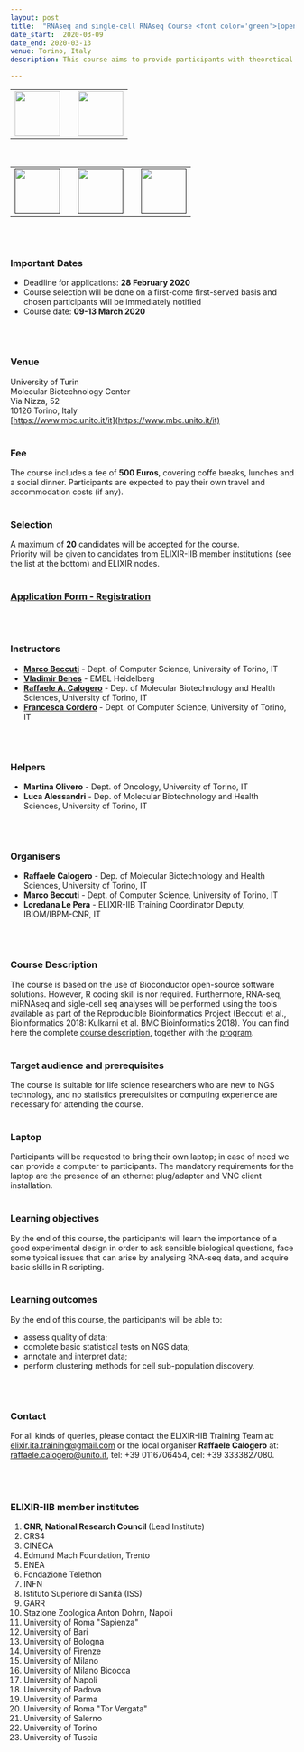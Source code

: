 ```yaml
---
layout: post
title:  "RNAseq and single-cell RNAseq Course <font color='green'>[open]</font>"
date_start:  2020-03-09 
date_end: 2020-03-13   
venue: Torino, Italy
description: This course aims to provide participants with theoretical and practical knowledge on how to perform bioinformatic analyses of RNA-seq data using Bioconductor and other open-source software tools. A specific module will briefly describe the single-cell RNA-seq workflow, highlighting differences existing between bulk RNA-seq and single-cell sequencing. The course is suitable for life science researchers who are new to NGS technology, and no statistics prerequisites or computing experience are necessary for attending the course. 

---
```


<table border="0" width="600">
<tr>
	<td><a href="https://elixir-iib-training.github.io/website/"><img src="../../../img/logo_iib.png" height="80"></a>
	</td>
	<td weight="20"></td>
	<td><a href="https://www.unito.it/"><img src="../../../img/Logo_unito.png" height="80"></a></td>
	</tr>
	</table>
<br>
<table border="0" width="600">
<tr>
<td><a href=""><img src="../../../img/Logo_B_and_Gu.jpg" height="80" weight="120"></a></td>
<td weight="70"></td>
<td><a href=""><img src="../../../img/Logo_Bx2M.jpg" height="80" weight="120"></a></td>
<td weight="70"></td>
<td><a href=""><img src="../../../img/Logo_illumina.jpg" height="80" weight="120"></a></td>
</tr>
</table>
<br>
<br>

### Important Dates 
- Deadline for applications: **28 February 2020**
- Course selection will be done on a first-come first-served basis and chosen participants will be immediately notified
- Course date: **09-13 March 2020**
<br>
<br>

### Venue
University of Turin<br>
Molecular Biotechnology Center<br>
Via Nizza, 52<br> 
10126 Torino, Italy<br>
[https://www.mbc.unito.it/it](https://www.mbc.unito.it/it)
<br>
<br>

### Fee 
The course includes a fee of **500 Euros**, covering coffe breaks, lunches and a social dinner. Participants are expected to pay their own travel and accommodation costs (if any).
<br>
<br>

### Selection
A maximum of **20** candidates will be accepted for the course.<br>
Priority will be given to candidates from ELIXIR-IIB member institutions (see the list at the bottom) and ELIXIR nodes.
<br>
<br>

### [Application Form - Registration](https://docs.google.com/forms/d/e/1FAIpQLSfdyKaHvDYWShHxJ9oJhXc4Tk8OFWlBmtHEj3kitBADWoX-iw/viewform?vc=0&c=0&w=1)
<br>
<br>


### Instructors
- [**Marco Beccuti**](https://elixir-iib-training.github.io/website/instructors/marco_beccuti.html) - Dept. of Computer Science, University of Torino, IT
- [**Vladimir Benes**](https://www.embl.de/services/core_facilities/genecore/members/index.php?s_personId=CP-60003318) - EMBL Heidelberg
- [**Raffaele A. Calogero**](https://elixir-iib-training.github.io/website/instructors/raffaele_calogero.html) - Dep. of Molecular Biotechnology and Health Sciences, University of Torino, IT
- [**Francesca Cordero**]() - Dept. of Computer Science, University of Torino, IT
<br>
<br>

### Helpers
- **Martina Olivero** - Dept. of Oncology, University of Torino, IT
- **Luca Alessandri** - Dep. of Molecular Biotechnology and Health Sciences, University of Torino, IT
<br>
<br>

### Organisers
- **Raffaele Calogero** - Dep. of Molecular Biotechnology and Health Sciences, University of Torino, IT 
- **Marco Beccuti** - Dept. of Computer Science, University of Torino, IT
- **Loredana Le Pera** - ELIXIR-IIB Training Coordinator Deputy, IBIOM/IBPM-CNR, IT
<br>
<br>


### Course Description
The course is based on the use of Bioconductor open-source software solutions. However, R coding skill is nor required. Furthermore, RNA-seq, miRNAseq and sigle-cell seq analyses will be performed using the tools available as part of the Reproducible Bioinformatics Project (Beccuti et al., Bioinformatics 2018: Kulkarni et al. BMC Bioinformatics 2018).
You can find here the complete [course description](https://github.com/kendomaniac/UNITORNASEQ/blob/master/booklet.pdf), together with the [program](https://github.com/kendomaniac/UNITORNASEQ/blob/master/program.pdf). 
<br>
<br>


### Target audience and prerequisites
The course is suitable for life science researchers who are new to NGS technology, and no statistics prerequisites or computing experience are necessary for attending the course.
<br>
<br>

### Laptop
Participants will be requested to bring their own laptop; in case of need we can provide a computer to participants.
The mandatory requirements for the laptop are the presence of an ethernet plug/adapter and VNC client installation.
<br>
<br>

### Learning objectives
By the end of this course, the participants will learn the importance of a good experimental design in order to ask sensible biological questions, face some typical issues that can arise by analysing RNA-seq data, and acquire basic skills in R scripting.
<br>
<br>

### Learning outcomes
By the end of this course, the participants will be able to:
- assess quality of data;
- complete basic statistical tests on NGS data;
- annotate and interpret data;
- perform clustering methods for cell sub-population discovery.
<br>
<br>


### Contact
For all kinds of queries, please contact the ELIXIR-IIB Training Team at:  <elixir.ita.training@gmail.com> or the local organiser **Raffaele Calogero** at: <raffaele.calogero@unito.it>, tel: +39 0116706454, cel: +39 3333827080.<br>
<br>
<br>
<br>




<h3>ELIXIR-IIB member institutes</h3>
<ol>
   <li> <b>CNR, National Research Council </b> (Lead Institute)</li>
   <li> CRS4</li>
   <li> CINECA</li>
   <li> Edmund Mach Foundation, Trento</li>
   <li> ENEA</li>
   <li> Fondazione Telethon</li> 
   <li> INFN</li>
   <li> Istituto Superiore di Sanità (ISS)</li> 
   <li> GARR</li>
   <li> Stazione Zoologica Anton Dohrn, Napoli</li>
   <li> University of Roma "Sapienza"</li>
   <li> University of Bari</li>
   <li> University of Bologna</li>
   <li> University of Firenze</li>
   <li> University of Milano</li>
   <li> University of Milano Bicocca</li>
   <li> University of Napoli</li>
   <li> University of Padova</li>
   <li> University of Parma</li>
   <li> University of Roma "Tor Vergata"</li>
   <li> University of Salerno</li>
   <li> University of Torino</li>
   <li> University of Tuscia </li>
</ol>

